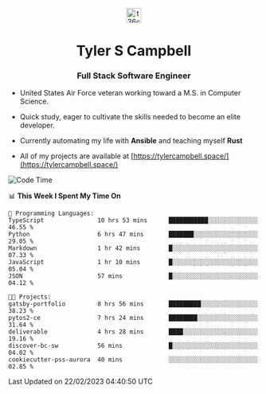 <p align="center">
<a href="https://www.linkedin.com/in/t36campbell" target="blank"><img align="center" src="https://ik.imagekit.io/t36campbell/Portfolio/linkedin.png.original_m8bbGgPh6.png" alt="t36campbell" height="30" width="30" /></a>
</p>
<h1 align="center">Tyler S Campbell</h1>
<h3 align="center">Full Stack Software Engineer</h3>

* United States Air Force veteran working toward a M.S. in Computer Science.

* Quick study, eager to cultivate the skills needed to become an elite developer.

* Currently automating my life with **Ansible** and teaching myself **Rust**

* All of my projects are available at [https://tylercampbell.space/](https://tylercampbell.space/)

<!--START_SECTION:waka-->
![Code Time](http://img.shields.io/badge/Code%20Time-2%2C192%20hrs%203%20mins-blue)

📊 **This Week I Spent My Time On** 

```text
💬 Programming Languages: 
TypeScript               10 hrs 53 mins      ███████████░░░░░░░░░░░░░░   46.55 % 
Python                   6 hrs 47 mins       ███████░░░░░░░░░░░░░░░░░░   29.05 % 
Markdown                 1 hr 42 mins        █░░░░░░░░░░░░░░░░░░░░░░░░   07.33 % 
JavaScript               1 hr 10 mins        █░░░░░░░░░░░░░░░░░░░░░░░░   05.04 % 
JSON                     57 mins             █░░░░░░░░░░░░░░░░░░░░░░░░   04.12 % 

🐱‍💻 Projects: 
gatsby-portfolio         8 hrs 56 mins       █████████░░░░░░░░░░░░░░░░   38.23 % 
pytos2-ce                7 hrs 24 mins       ████████░░░░░░░░░░░░░░░░░   31.64 % 
deliverable              4 hrs 28 mins       ████░░░░░░░░░░░░░░░░░░░░░   19.16 % 
discover-bc-sw           56 mins             █░░░░░░░░░░░░░░░░░░░░░░░░   04.02 % 
cookiecutter-pss-aurora  40 mins             ░░░░░░░░░░░░░░░░░░░░░░░░░   02.85 % 

```


 Last Updated on 22/02/2023 04:40:50 UTC
<!--END_SECTION:waka-->
